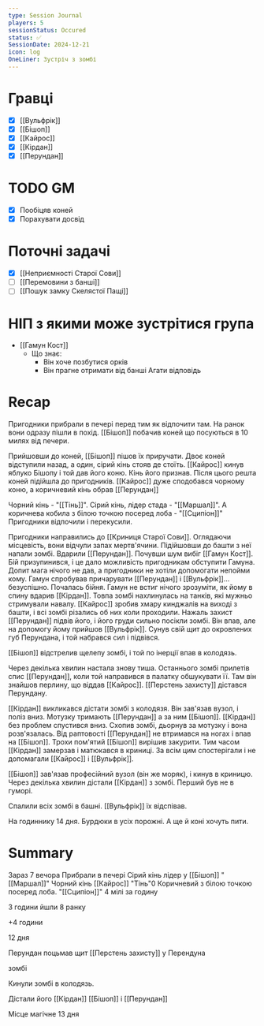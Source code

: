 ```yaml
---
type: Session Journal
players: 5
sessionStatus: Occured
status: ✅
SessionDate: 2024-12-21
icon: log
OneLiner: Зустріч з зомбі
---
```


# Гравці
- [x] [[Вульфрік]]
- [x] [[Бішоп]]
- [x] [[Кайрос]]
- [x] [[Кірдан]]
- [x] [[Перундан]]

# TODO GM
- [x]  Пообіцяв коней
- [x] Порахувати досвід

# Поточні задачі
* [x] [[Неприємності Старої Сови]]
* [ ] [[Перемовини з банші]]
* [ ] [[Пошук замку Скелястої Пащі]]

# НІП з якими може зустрітися група
* [[Гамун Кост]]
	* Що знає:
		* Він хоче позбутися орків
		* Він прагне отримати від банші Агати відповідь

# Recap
Пригодники прибрали в печері перед тим як відпочити там.
На ранок вони одразу пішли в похід. [[Бішоп]] побачив коней що посуються в 10 милях від печери.

Прийшовши до коней, [[Бішоп]] пішов їх приручати. Двоє коней відступили назад, а один, сірий кінь стояв де стоїть. [[Кайрос]] кинув яблуко Бішопу і той дав його коню. Кінь його признав. Після цього решта коней підійшла до пригодників. [[Кайрос]] дуже сподобався чорному коню, а коричневий кінь обрав [[Перундан]]

Чорний кінь - "[[Тінь]]". Сірий кінь, лідер стада - "[[Маршал]]". А коричнева кобила з білою точкою посеред лоба - "[[Сципіон]]"
Пригодники відпочили і перекусили.

Пригодники направились до [[Криниця Старої Сови]]. Оглядаючи місцевість, вони відчули запах мертв'ячини. Підійшовши до башти з неї напали зомбі. Вдарили [[Перундан]]. Почувши шум вибіг [[Гамун Кост]]. Бій призупинився, і це дало можливість пригодникам обступити Гамуна. Допит мага нічого не дав, а пригодники не хотіли допомогати непойми кому. Гамун спробував причарувати [[Перундан]] і [[Вульфрік]]... безуспішно. Почалась бійня. Гамун не встиг нічого зрозуміти, як йому в спину вдарив [[Кірдан]]. Товпа зомбі нахлинулась на танків, які мужньо стримували навалу.  [[Кайрос]] зробив хмару кинджалів на виході з башти, і всі зомбі різались об них коли проходили. Нажаль захист [[Перундан]] підвів його, і його груди сильно посікли зомбі. Він впав, але на допомогу йому прийшов [[Вульфрік]]. Сунув свій щит до окровлених губ Перундана, і той набрався сил і підвівся. 

[[Бішоп]] відстрелив щелепу зомбі, і той по інерції впав в колодязь.

Через декілька хвилин настала знову тиша. Останнього зомбі прилетів спис [[Перундан]], коли той направився в палатку обшукувати її. Там він знайшов перлину, що віддав [[Кайрос]]. [[Перстень захисту]]  дістався Перундану. 

[[Кірдан]] викликався дістати зомбі з колодязя. Він зав'язав вузол, і поліз вниз. Мотузку тримають [[Перундан]] а за ним [[Бішоп]]. [[Кірдан]] без проблем спустився вниз. Схопив зомбі, дьорнув за мотузку і вона розв'язалась. Від раптовості [[Перундан]] не втримався на ногах і впав на [[Бішоп]]. Трохи пом'ятий [[Бішоп]] вирішив закурити. Тим часом [[Кірдан]] замерзав і матюкався в криниці. За всім цим спостерігали і не допомагали [[Кайрос]] і [[Вульфрік]].

[[Бішоп]] зав'язав професійний вузол (він же моряк), і кинув в криницю. Через декілька хвилин дістали [[Кірдан]] з зомбі. Перший був не в гуморі.

Спалили всіх зомбі в башні. [[Вульфрік]] їх відспівав. 

На годиннику 14 дня. Бурдюки в усіх порожні. А ще й коні хочуть пити.
# Summary

Зараз 7 вечора
Прибрали в печері
Сірий кінь лідер у [[Бішоп]] "[[Маршал]]"
Чорний кінь [[Кайрос]] "Тінь"0
Коричневий з білою точкою посеред лоба. "[[Сципіон]]"
4 мілі за годину

3 години йшли
8 ранку

+4 години

12 дня

Перундан поцьмав щит
[[Перстень захисту]] у Перендуна

зомбі 

Кинули зомбі в колодязь. 

Дістали його [[Кірдан]] [[Бішоп]] і [[Перундан]]

Місце магічне
13 дня